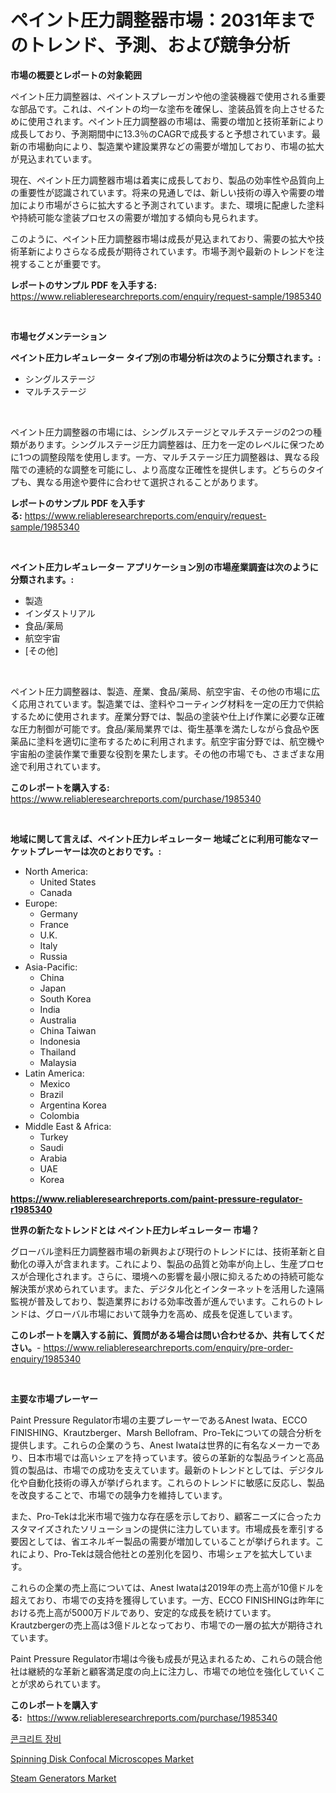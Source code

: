 <p><h1>ペイント圧力調整器市場：2031年までのトレンド、予測、および競争分析</h1></p><p><strong>市場の概要とレポートの対象範囲</strong></p>
<p><p>ペイント圧力調整器は、ペイントスプレーガンや他の塗装機器で使用される重要な部品です。これは、ペイントの均一な塗布を確保し、塗装品質を向上させるために使用されます。ペイント圧力調整器の市場は、需要の増加と技術革新により成長しており、予測期間中に13.3％のCAGRで成長すると予想されています。最新の市場動向により、製造業や建設業界などの需要が増加しており、市場の拡大が見込まれています。</p><p>現在、ペイント圧力調整器市場は着実に成長しており、製品の効率性や品質向上の重要性が認識されています。将来の見通しでは、新しい技術の導入や需要の増加により市場がさらに拡大すると予測されています。また、環境に配慮した塗料や持続可能な塗装プロセスの需要が増加する傾向も見られます。</p><p>このように、ペイント圧力調整器市場は成長が見込まれており、需要の拡大や技術革新によりさらなる成長が期待されています。市場予測や最新のトレンドを注視することが重要です。</p></p>
<p><strong>レポートのサンプル PDF を入手する:</strong> <a href="https://www.reliableresearchreports.com/enquiry/request-sample/1985340">https://www.reliableresearchreports.com/enquiry/request-sample/1985340</a></p>
<p>&nbsp;</p>
<p><strong>市場セグメンテーション</strong></p>
<p><strong>ペイント圧力レギュレーター タイプ別の市場分析は次のように分類されます。:</strong></p>
<p><ul><li>シングルステージ</li><li>マルチステージ</li></ul></p>
<p>&nbsp;</p>
<p><p>ペイント圧力調整器の市場には、シングルステージとマルチステージの2つの種類があります。シングルステージ圧力調整器は、圧力を一定のレベルに保つために1つの調整段階を使用します。一方、マルチステージ圧力調整器は、異なる段階での連続的な調整を可能にし、より高度な正確性を提供します。どちらのタイプも、異なる用途や要件に合わせて選択されることがあります。</p></p>
<p><strong>レポートのサンプル PDF を入手する:</strong>&nbsp;<a href="https://www.reliableresearchreports.com/enquiry/request-sample/1985340">https://www.reliableresearchreports.com/enquiry/request-sample/1985340</a></p>
<p>&nbsp;</p>
<p><strong> ペイント圧力レギュレーター アプリケーション別の市場産業調査は次のように分類されます。:</strong></p>
<p><ul><li>製造</li><li>インダストリアル</li><li>食品/薬局</li><li>航空宇宙</li><li>[その他]</li></ul></p>
<p>&nbsp;</p>
<p><p>ペイント圧力調整器は、製造、産業、食品/薬局、航空宇宙、その他の市場に広く応用されています。製造業では、塗料やコーティング材料を一定の圧力で供給するために使用されます。産業分野では、製品の塗装や仕上げ作業に必要な正確な圧力制御が可能です。食品/薬局業界では、衛生基準を満たしながら食品や医薬品に塗料を適切に塗布するために利用されます。航空宇宙分野では、航空機や宇宙船の塗装作業で重要な役割を果たします。その他の市場でも、さまざまな用途で利用されています。</p></p>
<p><strong>このレポートを購入する:</strong>&nbsp; <a href="https://www.reliableresearchreports.com/purchase/1985340">https://www.reliableresearchreports.com/purchase/1985340</a></p>
<p>&nbsp;</p>
<p><strong>地域に関して言えば、ペイント圧力レギュレーター 地域ごとに利用可能なマーケットプレーヤーは次のとおりです。:</strong></p>
<p><ul>
    <li>
        North America:
        <ul>
            <li>United States</li>
            <li>Canada</li>
        </ul>
    </li>
    <li>
        Europe:
        <ul>
            <li>Germany</li>
            <li>France</li>
            <li>U.K.</li>
            <li>Italy</li>
            <li>Russia</li>
        </ul>
    </li>
    <li>
        Asia-Pacific:
        <ul>
            <li>China</li>
            <li>Japan</li>
            <li>South Korea</li>
            <li>India</li>
            <li>Australia</li>
            <li>China Taiwan</li>
            <li>Indonesia</li>
            <li>Thailand</li>
            <li>Malaysia</li>
        </ul>
    </li>
    <li>
        Latin America:
        <ul>
            <li>Mexico</li>
            <li>Brazil</li>
            <li>Argentina Korea</li>
            <li>Colombia</li>
        </ul>
    </li>
    <li>
        Middle East & Africa:
        <ul>
            <li>Turkey</li>
            <li>Saudi</li>
            <li>Arabia</li>
            <li>UAE</li>
            <li>Korea</li>
        </ul>
    </li>
    </ul></p>
<p><strong><a href="https://www.reliableresearchreports.com/paint-pressure-regulator-r1985340">https://www.reliableresearchreports.com/paint-pressure-regulator-r1985340</a></strong>&nbsp;</p>
<p><strong>世界の新たなトレンドとは ペイント圧力レギュレーター 市場？</strong></p>
<p><p>グローバル塗料圧力調整器市場の新興および現行のトレンドには、技術革新と自動化の導入が含まれます。これにより、製品の品質と効率が向上し、生産プロセスが合理化されます。さらに、環境への影響を最小限に抑えるための持続可能な解決策が求められています。また、デジタル化とインターネットを活用した遠隔監視が普及しており、製造業界における効率改善が進んでいます。これらのトレンドは、グローバル市場において競争力を高め、成長を促進しています。</p></p>
<p><strong>このレポートを購入する前に、質問がある場合は問い合わせるか、共有してください。</strong>- <a href="https://www.reliableresearchreports.com/enquiry/pre-order-enquiry/1985340">https://www.reliableresearchreports.com/enquiry/pre-order-enquiry/1985340</a></p>
<p>&nbsp;</p>
<p><strong>主要な市場プレーヤー</strong></p>
<p><p>Paint Pressure Regulator市場の主要プレーヤーであるAnest Iwata、ECCO FINISHING、Krautzberger、Marsh Bellofram、Pro-Tekについての競合分析を提供します。これらの企業のうち、Anest Iwataは世界的に有名なメーカーであり、日本市場では高いシェアを持っています。彼らの革新的な製品ラインと高品質の製品は、市場での成功を支えています。最新のトレンドとしては、デジタル化や自動化技術の導入が挙げられます。これらのトレンドに敏感に反応し、製品を改良することで、市場での競争力を維持しています。</p><p>また、Pro-Tekは北米市場で強力な存在感を示しており、顧客ニーズに合ったカスタマイズされたソリューションの提供に注力しています。市場成長を牽引する要因としては、省エネルギー製品の需要が増加していることが挙げられます。これにより、Pro-Tekは競合他社との差別化を図り、市場シェアを拡大しています。</p><p>これらの企業の売上高については、Anest Iwataは2019年の売上高が10億ドルを超えており、市場での支持を獲得しています。一方、ECCO FINISHINGは昨年における売上高が5000万ドルであり、安定的な成長を続けています。Krautzbergerの売上高は3億ドルとなっており、市場での一層の拡大が期待されています。</p><p>Paint Pressure Regulator市場は今後も成長が見込まれるため、これらの競合他社は継続的な革新と顧客満足度の向上に注力し、市場での地位を強化していくことが求められています。</p></p>
<p><strong>このレポートを購入する:</strong>&nbsp;&nbsp;<a href="https://www.reliableresearchreports.com/purchase/1985340">https://www.reliableresearchreports.com/purchase/1985340</a></p>
<p><p><a href="https://github.com/sammyUltyylrich9067856/Market-Research-Report-List-1/blob/main/403437530433.md">콘크리트 장비</a></p><p><a href="https://github.com/kufem1/Market-Research-Report-List-2/blob/main/spinning-disk-confocal-microscopes-market.md">Spinning Disk Confocal Microscopes Market</a></p><p><a href="https://github.com/singletonthaxterkelliehr2df/Market-Research-Report-List-2/blob/main/steam-generators-market.md">Steam Generators Market</a></p></p>
